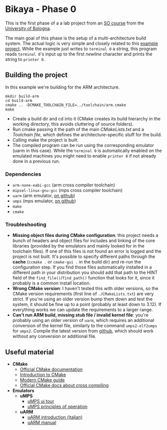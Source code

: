 # Bikaya - Phase 0

This is the first phase of a a lab project from an [SO course](http://www.cs.unibo.it/~renzo/so/) from the [University of Bologna](https://www.unibo.it/en).

The main goal of this phase is the setup of a multi-architecture build system. The actual logic is very 
simple and closely related to this [example project](https://github.com/Maldus512/umps_uarm_hello_world/tree/example).
While the example just writes to `terminal 0` a string, this program reads `terminal 0`'s input up to the first *newline* character
and prints the string to `printer 0`.

## Building the project
In this example we're building for the ARM architecture.

    mkdir build-arm
    cd build-arm
    cmake .. -DCMAKE_TOOLCHAIN_FILE=../toolchain/arm.cmake
    make
    
- Create a build dir and cd into it (CMake creates its build hierarchy in the working directory, this avoids cluttering of source folders).
- Run cmake passing it the path of the main *CMakeLists.txt* and a *Toolchain file*, which defines the architecture-specific stuff for the build.
- Calling make the project is built.
- The compiled program can be run using the corresponding emulator (uarm in this case). While the `terminal 0` is automatically
enabled on the emulated machines you might need to enable `printer 0` if not already done in a previous run.

### Dependencies
- `arm-none-eabi-gcc` (arm cross compiler toolchain)
- `mipsel-linux-gnu-gcc` (mps cross compiler toolchain)
- `uarm` (arm emulator, [on github](https://github.com/mellotanica/uARM))
- `umps` (mps emulator, [on github](https://github.com/tjonjic/umps))
- `make`
- `cmake`

### Troubleshooting
- **Missing object files during CMake configuration**: this project needs a bunch of headers and object files for includes and linking
of the core libraries (provided by the emulators and mainly looked for in the toolchain files).
If one of this files is not found an error is logged and the project is not built.
It's possible to specify different paths through the **cache** (`ccmake .` or `cmake-gui .` in the build dir) 
and re-run the configuration step. 
If you find those files automatically installed in a different path in your distribution
you should add that path to the HINT field of the `find_file()`/`find_path()` function that looks for it,
since it probably is a common install location. 
- **Wrong CMake version**: I haven't tested this with older versions, so the CMake version requirements (first line of `./CMakeLists.txt`) are very strict.
If you're using an older version bump them down and test the system, it should be fine up to a point (probably at least down to 3.12).
If everything works we can update the requirements to a larger range.
- **Can't run ARM build, missing stub file / invalid kernel file**: you're probably using an older version of `uarm`, which requires an 
additional conversion of the kernel file, similarly to the command `umps2-elf2umps` for `umps2`.
Compile the latest version from [github](https://github.com/mellotanica/uARM), which should work without any conversion or additional file.

## Useful material
- **CMake**
    - [Official CMake documentation](https://cmake.org/cmake/help/v3.16/)
    - [Introduction to CMake](http://www2.informatik.uni-freiburg.de/~jakobro/files/cmake-an-introduction.pdf)
    - [Modern CMake guide](https://cliutils.gitlab.io/modern-cmake/)
    - [Official CMake docs about cross compiling](https://cmake.org/cmake/help/v3.16/manual/cmake-toolchains.7.html)
- **Emulators**
    - **uMPS**
        - [uMPS ui tour](http://www.cs.unibo.it/~renzo/so/umps2/umps2-ui-tour.pdf)
        - [uMPS principles of operation](http://www.cs.unibo.it/~renzo/so/princOfOperations.pdf)
    - **uARM**
        - [uARM introduction (italian)](http://mellotanica.github.io/uARM/uarm_intro.pdf)
        - [uARM manual](https://github.com/mellotanica/uARM/blob/doc/manual/manual.pdf)
